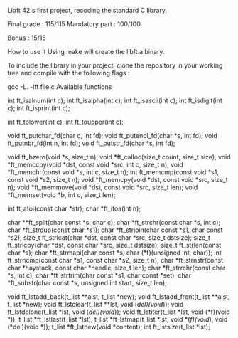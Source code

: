 Libft
42's first project, recoding the standard C library.

Final grade : 115/115
Mandatory part : 100/100

Bonus : 15/15

How to use it
Using make will create the libft.a binary.

To include the library in your project, clone the repository in your working tree and compile with the following flags :

gcc -L. -lft file.c
Available functions

int				ft_isalnum(int c);
int				ft_isalpha(int c);
int				ft_isascii(int c);
int				ft_isdigit(int c);
int				ft_isprint(int c);

int				ft_tolower(int c);
int				ft_toupper(int c);

void				ft_putchar_fd(char c, int fd);
void				ft_putendl_fd(char *s, int fd);
void				ft_putnbr_fd(int n, int fd);
void				ft_putstr_fd(char *s, int fd);

void				ft_bzero(void *s, size_t n);
void				*ft_calloc(size_t count, size_t size);
void				*ft_memccpy(void *dst, const void *src, int c, size_t n);
void				*ft_memchr(const void *s, int c, size_t n);
int				ft_memcmp(const void *s1, const void *s2, size_t n);
void				*ft_memcpy(void *dst, const void *src, size_t n);
void				*ft_memmove(void *dst, const void *src, size_t len);
void				*ft_memset(void *b, int c, size_t len);

int				ft_atoi(const char *str);
char				*ft_itoa(int n);

char				**ft_split(char const *s, char c);
char				*ft_strchr(const char *s, int c);
char				*ft_strdup(const char *s1);
char				*ft_strjoin(char const *s1, char const *s2);
size_t				ft_strlcat(char *dst, const char *src, size_t dstsize);
size_t				ft_strlcpy(char *dst, const char *src, size_t dstsize);
size_t				ft_strlen(const char *s);
char				*ft_strmapi(char const *s, char (*f)(unsigned int, char));
int				ft_strncmp(const char *s1, const char *s2, size_t n);
char				*ft_strnstr(const char *haystack, const char *needle, size_t len);
char				*ft_strrchr(const char *s, int c);
char				*ft_strtrim(char const *s1, char const *set);
char				*ft_substr(char const *s, unsigned int start, size_t len);

void				ft_lstadd_back(t_list **alst, t_list *new);
void				ft_lstadd_front(t_list **alst, t_list *new);
void				ft_lstclear(t_list **lst, void (*del)(void*));
void				ft_lstdelone(t_list *lst, void (*del)(void*));
void				ft_lstiter(t_list *lst, void (*f)(void *));
t_list				*ft_lstlast(t_list *lst);
t_list				*ft_lstmap(t_list *lst, void *(*f)(void*), void (*del)(void *));
t_list				*ft_lstnew(void *content);
int				ft_lstsize(t_list *lst);
